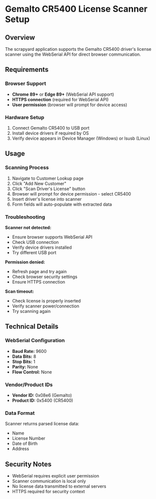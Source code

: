 # Gemalto CR5400 License Scanner Setup

## Overview
The scrapyard application supports the Gemalto CR5400 driver's license scanner using the WebSerial API for direct browser communication.

## Requirements

### Browser Support
- **Chrome 89+** or **Edge 89+** (WebSerial API support)
- **HTTPS connection** (required for WebSerial API)
- **User permission** (browser will prompt for device access)

### Hardware Setup
1. Connect Gemalto CR5400 to USB port
2. Install device drivers if required by OS
3. Verify device appears in Device Manager (Windows) or lsusb (Linux)

## Usage

### Scanning Process
1. Navigate to Customer Lookup page
2. Click "Add New Customer" 
3. Click "Scan Driver's License" button
4. Browser will prompt for device permission - select CR5400
5. Insert driver's license into scanner
6. Form fields will auto-populate with extracted data

### Troubleshooting

**Scanner not detected:**
- Ensure browser supports WebSerial API
- Check USB connection
- Verify device drivers installed
- Try different USB port

**Permission denied:**
- Refresh page and try again
- Check browser security settings
- Ensure HTTPS connection

**Scan timeout:**
- Check license is properly inserted
- Verify scanner power/connection
- Try scanning again

## Technical Details

### WebSerial Configuration
- **Baud Rate:** 9600
- **Data Bits:** 8
- **Stop Bits:** 1
- **Parity:** None
- **Flow Control:** None

### Vendor/Product IDs
- **Vendor ID:** 0x08e6 (Gemalto)
- **Product ID:** 0x5400 (CR5400)

### Data Format
Scanner returns parsed license data:
- Name
- License Number  
- Date of Birth
- Address

## Security Notes
- WebSerial requires explicit user permission
- Scanner communication is local only
- No license data transmitted to external servers
- HTTPS required for security context